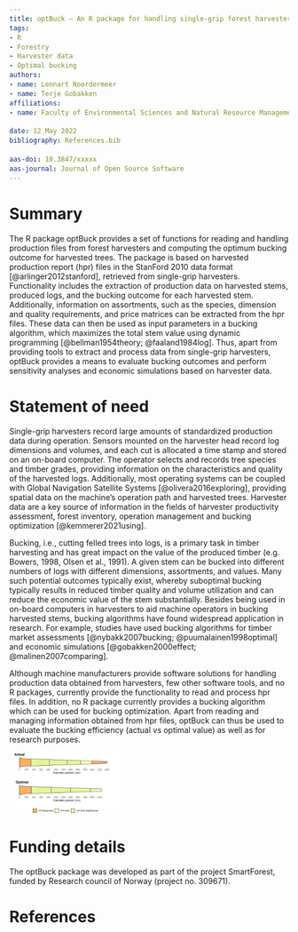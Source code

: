 ```yaml
---
title: optBuck – An R package for handling single-grip forest harvester data and bucking optimization
tags:
- R
- Forestry
- Harvester data
- Optimal bucking
authors: 
- name: Lennart Noordermeer 
- name: Terje Gobakken
affiliations: 
- name: Faculty of Environmental Sciences and Natural Resource Management, Norwegian University of Life Sciences
  
date: 12 May 2022
bibliography: References.bib

aas-doi: 10.3847/xxxxx
aas-journal: Journal of Open Source Software
---
```


# Summary

The R package optBuck provides a set of functions for reading and handling production files from forest harvesters and computing the optimum bucking outcome for harvested trees. The package is based on harvested production report (hpr) files in the StanFord 2010 data format [@arlinger2012stanford], retrieved from single-grip harvesters. Functionality includes the extraction of production data on harvested stems, produced logs, and the bucking outcome for each harvested stem. Additionally, information on assortments, such as the species, dimension and quality requirements, and price matrices can be extracted from the hpr files. These data can then be used as input parameters in a bucking algorithm, which maximizes the total stem value using dynamic programming [@bellman1954theory; @faaland1984log]. Thus, apart from providing tools to extract and process data from single-grip harvesters, optBuck provides a means to evaluate bucking outcomes and perform sensitivity analyses and economic simulations based on harvester data.

# Statement of need

Single-grip harvesters record large amounts of standardized production data during operation. Sensors mounted on the harvester head record log dimensions and volumes, and each cut is allocated a time stamp and stored on an on-board computer. The operator selects and records tree species and timber grades, providing information on the characteristics and quality of the harvested logs. Additionally, most operating systems can be coupled with Global Navigation Satellite Systems [@olivera2016exploring], providing spatial data on the machine’s operation path and harvested trees. Harvester data are a key source of information in the fields of harvester productivity assessment, forest inventory, operation management and bucking optimization [@kemmerer2021using].   

Bucking, i.e., cutting felled trees into logs, is a primary task in timber harvesting and has great impact on the value of the produced timber (e.g. Bowers, 1998, Olsen et al., 1991). A given stem can be bucked into different numbers of logs with different dimensions, assortments, and values. Many such potential outcomes typically exist, whereby suboptimal bucking typically results in reduced timber quality and volume utilization and can reduce the economic value of the stem substantially. Besides being used in on-board computers in harvesters to aid machine operators in bucking harvested stems, bucking algorithms have found widespread application in research. For example, studies have used bucking algorithms for timber market assessments [@nybakk2007bucking; @puumalainen1998optimal] and economic simulations [@gobakken2000effect; @malinen2007comparing].   

Although machine manufacturers provide software solutions for handling production data obtained from harvesters, few other software tools, and no R packages, currently provide the functionality to read and process hpr files. In addition, no R package currently provides a bucking algorithm which can be used for bucking optimization. Apart from reading and managing information obtained from hpr files, optBuck can thus be used to evaluate the bucking efficiency (actual vs optimal value) as well as for research purposes.

<img src="Figure.png" alt="drawing" width="200"/>

# Funding details

The optBuck package was developed as part of the project SmartForest, funded by Research council of Norway (project no. 309671). 


# References
